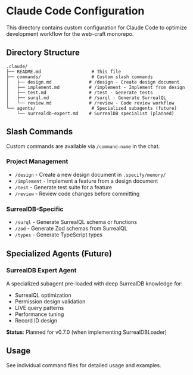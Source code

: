 # Claude Code Configuration

This directory contains custom configuration for Claude Code to optimize development workflow for the web-craft monorepo.

## Directory Structure

```
.claude/
├── README.md                   # This file
├── commands/                   # Custom slash commands
│   ├── design.md              # /design - Create design document
│   ├── implement.md           # /implement - Implement from design
│   ├── test.md                # /test - Generate tests
│   ├── surql.md               # /surql - Generate SurrealQL
│   └── review.md              # /review - Code review workflow
└── agents/                     # Specialized subagents (future)
    └── surrealdb-expert.md    # SurrealDB specialist (planned)
```

## Slash Commands

Custom commands are available via `/command-name` in the chat.

### Project Management

- `/design` - Create a new design document in `.specify/memory/`
- `/implement` - Implement a feature from a design document
- `/test` - Generate test suite for a feature
- `/review` - Review code changes before committing

### SurrealDB-Specific

- `/surql` - Generate SurrealQL schema or functions
- `/zod` - Generate Zod schemas from SurrealQL
- `/types` - Generate TypeScript types

## Specialized Agents (Future)

### SurrealDB Expert Agent

A specialized subagent pre-loaded with deep SurrealDB knowledge for:
- SurrealQL optimization
- Permission design validation
- LIVE query patterns
- Performance tuning
- Record ID design

**Status**: Planned for v0.7.0 (when implementing SurrealDBLoader)

## Usage

See individual command files for detailed usage and examples.
